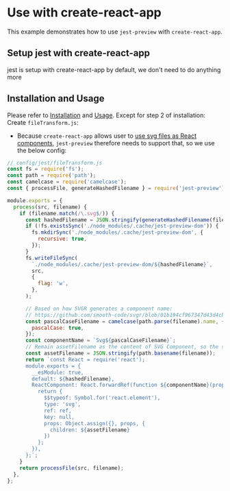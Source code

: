 # Use with create-react-app

This example demonstrates how to use `jest-preview` with `create-react-app`.

## Setup jest with create-react-app

jest is setup with create-react-app by default, we don't need to do anything more

## Installation and Usage

Please refer to [Installation](../../README.md#installation) and [Usage](../../README.md#usage).
Except for step 2 of installation: Create `fileTransform.js`:

- Because `create-react-app` allows user to [use svg files as React components](https://create-react-app.dev/docs/adding-images-fonts-and-files/#adding-svgs), `jest-preview` therefore needs to support that, so we use the below config:

```javascript
// config/jest/fileTransform.js
const fs = require('fs');
const path = require('path');
const camelcase = require('camelcase');
const { processFile, generateHashedFilename } = require('jest-preview');

module.exports = {
  process(src, filename) {
    if (filename.match(/\.svg$/)) {
      const hashedFilename = JSON.stringify(generateHashedFilename(filename));
      if (!fs.existsSync('./node_modules/.cache/jest-preview-dom')) {
        fs.mkdirSync('./node_modules/.cache/jest-preview-dom', {
          recursive: true,
        });
      }
      fs.writeFileSync(
        `./node_modules/.cache/jest-preview-dom/${hashedFilename}`,
        src,
        {
          flag: 'w',
        },
      );

      // Based on how SVGR generates a component name:
      // https://github.com/smooth-code/svgr/blob/01b194cf967347d43d4cbe6b434404731b87cf27/packages/core/src/state.js#L6
      const pascalCaseFilename = camelcase(path.parse(filename).name, {
        pascalCase: true,
      });
      const componentName = `Svg${pascalCaseFilename}`;
      // Remain assetFilename as the content of SVG Component, so the snapshot will be exactly the same with what CRA generates currently.
      const assetFilename = JSON.stringify(path.basename(filename));
      return `const React = require('react');
      module.exports = {
        __esModule: true,
        default: ${hashedFilename},
        ReactComponent: React.forwardRef(function ${componentName}(props, ref) {
          return {
            $$typeof: Symbol.for('react.element'),
            type: 'svg',
            ref: ref,
            key: null,
            props: Object.assign({}, props, {
              children: ${assetFilename}
            })
          };
        }),
      };`;
    }
    return processFile(src, filename);
  },
};
```
